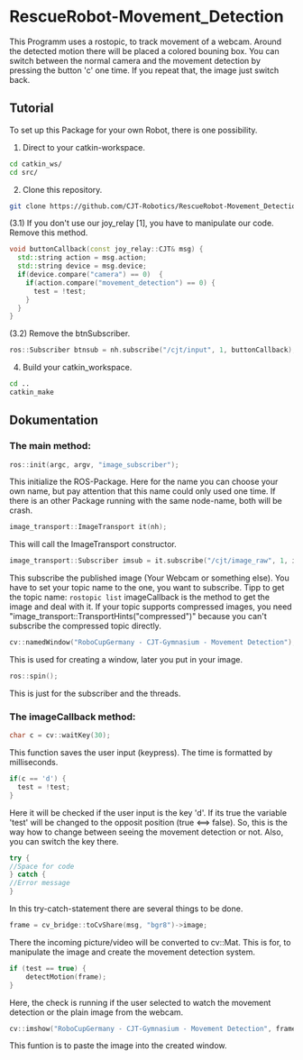 # RescueRobot-Movement_Detection
This Programm uses a rostopic, to track movement of a webcam. Around the detected motion there will be placed a colored bouning box. You can switch between the normal camera and the movement detection by pressing the button 'c' one time. If you repeat that, the image just switch back.

## Tutorial
To set up this Package for your own Robot, there is one possibility.

  1. Direct to your catkin-workspace.
  ```bash
  cd catkin_ws/
  cd src/
  ```
  2. Clone this repository.
  ```bash
  git clone https://github.com/CJT-Robotics/RescueRobot-Movement_Detection.git
  ```
  (3.1) If you don't use our joy_relay [1], you have to manipulate our code. Remove this method.
  ```cpp
  void buttonCallback(const joy_relay::CJT& msg) {
    std::string action = msg.action;
    std::string device = msg.device;
    if(device.compare("camera") == 0)  {
      if(action.compare("movement_detection") == 0) {
        test = !test;
      }
    }
  }
  ```
  (3.2) Remove the btnSubscriber.
  ```cpp
  ros::Subscriber btnsub = nh.subscribe("/cjt/input", 1, buttonCallback);
  ```
4. Build your catkin_workspace.
  ```bash
  cd ..
  catkin_make
  ```
## Dokumentation
 ### The main method:
  ```cpp
  ros::init(argc, argv, "image_subscriber");
  ```
  This initialize the ROS-Package. Here for the name you can choose your own name, but pay attention that this name could only used one time. If there is an other Package running with the same node-name, both will be crash.
  
  ```cpp
  image_transport::ImageTransport it(nh);
  ```
  This will call the ImageTransport constructor.
  
  ```cpp
  image_transport::Subscriber imsub = it.subscribe("/cjt/image_raw", 1, imageCallback, image_transport::TransportHints("compressed"));
  ```
  This subscribe the published image (Your Webcam or something else). You have to set your topic name to the one, you want to subscribe. Tipp to get the topic name: ```rostopic list``` imageCallback is the method to get the image and deal with it. If your topic supports compressed images, you need "image_transport::TransportHints("compressed")" because you can't subscribe the compressed topic directly.
  
  ```cpp
  cv::namedWindow("RoboCupGermany - CJT-Gymnasium - Movement Detection");
  ```
  This is used for creating a window, later you put in your image.
  
  ```cpp
  ros::spin();
  ```
  This is just for the subscriber and the threads.
  ### The imageCallback method:
  ```cpp
  char c = cv::waitKey(30);
  ```
  This function saves the user input (keypress). The time is formatted by milliseconds.
  
  ```cpp
  if(c == 'd') {
    test = !test;
  }
  ```
  Here it will be checked if the user input is the key 'd'. If its true the variable 'test' will be changed to the opposit position (true <==> false). So, this is the way how to change between seeing the movement detection or not. Also, you can switch the key there.
  
  ```cpp
  try {
  //Space for code
  } catch {
  //Error message
  }
  ```
  In this try-catch-statement there are several things to be done.
  
  ```cpp
  frame = cv_bridge::toCvShare(msg, "bgr8")->image;
  ```
  There the incoming picture/video will be converted to cv::Mat. This is for, to manipulate the image and create the movement detection system.
  
  ```cpp
  if (test == true) {
      detectMotion(frame);
  }
  ```
  Here, the check is running if the user selected to watch the movement detection or the plain image from the webcam.

  ```cpp
  cv::imshow("RoboCupGermany - CJT-Gymnasium - Movement Detection", frame);
  ```
  This funtion is to paste the image into the created window.
